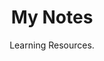 <h1 align="center">My Notes</h1>

<p align="center"> Learning Resources.</p>


<img src="http://proxy.duckduckgo.com/ip3/news.ycombinator.com.ico" height="16" width="16">
